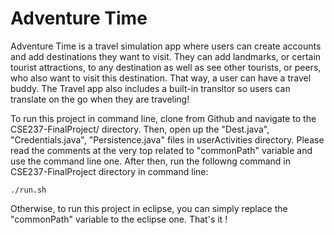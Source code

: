 # Adventure Time

Adventure Time is a travel simulation app where users can create accounts and add destinations they want to visit. They can add landmarks, or certain tourist attractions, to any destination as well as see other tourists, or peers, who also want to visit this destination. That way, a user can have a travel buddy. The Travel app also includes a built-in transltor so users can translate on the go when they are traveling!


To run this project in command line, clone from Github and navigate to the CSE237-FinalProject/ directory. 
Then, open up the "Dest.java", "Credentials.java", "Persistence.java" files in userActivities directory. 
Please read the comments at the very top related to "commonPath" variable and use the command line one. 
After then, run the followng command in CSE237-FinalProject directory in command line:

```
./run.sh
```

Otherwise, to run this project in eclipse, you can simply replace the "commonPath" variable to the eclipse one. 
That's it ! 
